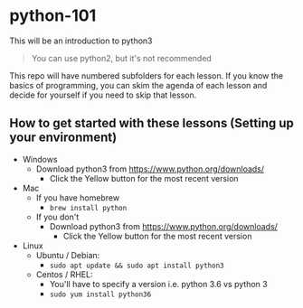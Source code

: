 # python-101

This will be an introduction to python3

> You can use python2, but it's not recommended

This repo will have numbered subfolders for each lesson. If you know the basics of programming, you can skim the agenda of each lesson and decide for yourself if you need to skip that lesson.

## How to get started with these lessons (Setting up your environment)
- Windows
    - Download python3 from https://www.python.org/downloads/
        - Click the Yellow button for the most recent version
- Mac
    - If you have homebrew
        - `brew install python`
    - If you don't
        - Download python3 from https://www.python.org/downloads/
            - Click the Yellow button for the most recent version
- Linux
    - Ubuntu / Debian:
        - `sudo apt update && sudo apt install python3`
    - Centos / RHEL:
        - You'll have to specify a version i.e. python 3.6 vs python 3
        - `sudo yum install python36`